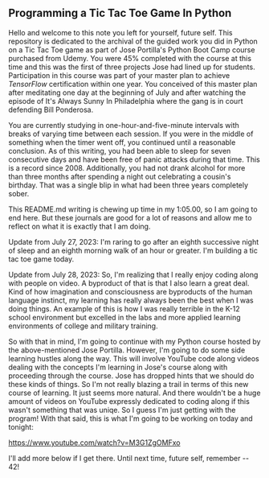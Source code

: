 ## Programming a Tic Tac Toe Game In Python

Hello and welcome to this note you left for yourself, future self. This repository is dedicated to the archival of the guided work you did in Python on a Tic Tac Toe game as part of Jose Portilla's Python Boot Camp course purchased from Udemy. You were 45% completed with the course at this time and this was the first of three projects Jose had lined up for students. Participation in this course was part of your master plan to achieve _TensorFlow_ certification within one year. You conceived of this master plan after meditating one day at the beginning of July and after watching the episode of It's Always Sunny In Philadelphia where the gang is in court defending Bill Ponderosa.

You are currently studying in one-hour-and-five-minute intervals with breaks of varying time between each session. If you were in the middle of something when the timer went off, you continued until a reasonable conclusion. As of this writing, you had been able to sleep for seven consecutive days and have been free of panic attacks during that time. This is a record since 2008. Additionally, you had not drank alcohol for more than three months after spending a night out celebrating a cousin's birthday. That was a single blip in what had been three years completely sober.

This README.md writing is chewing up time in my 1:05.00, so I am going to end here. But these journals are good for a lot of reasons and allow me to reflect on what it is exactly that I am doing.

Update from July 27, 2023: I'm raring to go after an eighth successive night of sleep and an eighth morning walk of an hour or greater. I'm building a tic tac toe game today.

Update from July 28, 2023: So, I'm realizing that I really enjoy coding along with people on video. A byproduct of that is that I also learn a great deal. Kind of how imagination and consciousness are byproducts of the human language instinct, my learning has really always been the best when I was doing things. An example of this is how I was really terrible in the K-12 school environment but excelled in the labs and more applied learning environments of college and military training.

So with that in mind, I'm going to continue with my Python course hosted by the above-mentioned Jose Portilla. However, I'm going to do some side learning hustles along the way. This will involve YouTube code along videos dealing with the concepts I'm learning in Jose's course along with proceeding through the course. Jose has dropped hints that we should do these kinds of things. So I'm not really blazing a trail in terms of this new course of learning. It just seems more natural. And there wouldn't be a huge amount of videos on YouTube expressly dedicated to coding along if this wasn't something that was uniqe. So I guess I'm just getting with the program! With that said, this is what I'm going to be working on today and tonight:

https://www.youtube.com/watch?v=M3G1ZgOMFxo

I'll add more below if I get there. Until next time, future self, remember -- 42!
